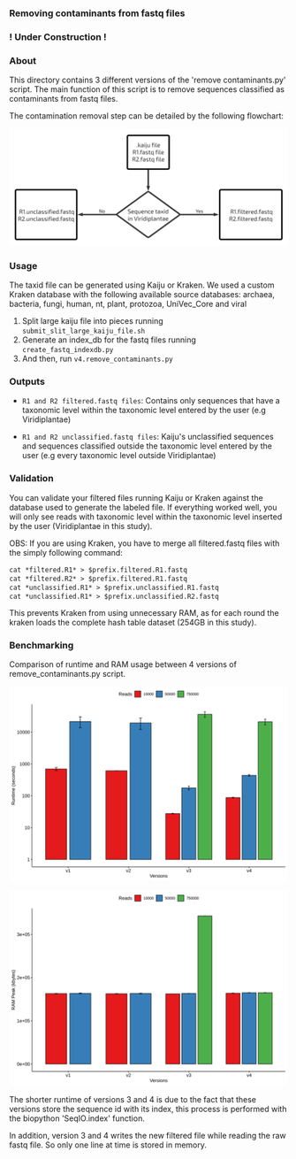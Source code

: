 ### Removing contaminants from fastq files
### ! Under Construction !
### About 
This directory contains 3 different versions of the 'remove contaminants.py' script.
The main function of this script is to remove sequences classified as contaminants from fastq files.

The contamination removal step can be detailed by the following flowchart:

![contamination_removal](/images/contamination_removal.png)

### Usage
The taxid file can be generated using Kaiju or Kraken. 
We used a custom Kraken database with the following available source databases: archaea, bacteria, fungi, human, nt, plant, protozoa, UniVec_Core and viral 

1. Split large kaiju file into pieces running `submit_slit_large_kaiju_file.sh`
2. Generate an index_db for the fastq files running `create_fastq_indexdb.py`
3. And then, run `v4.remove_contaminants.py`

### Outputs

* `R1 and R2 filtered.fastq files`: Contains only sequences that have a taxonomic level within the taxonomic level entered by the user (e.g Viridiplantae) 

* `R1 and R2 unclassified.fastq files`: Kaiju's unclassified sequences and sequences classified outside the taxonomic level entered by the user (e.g every taxonomic level outside Viridiplantae)

### Validation
You can validate your filtered files running Kaiju or Kraken against the database used to generate the labeled file. If everything worked well, you will only see reads with taxonomic level within the taxonomic level inserted by the user (Viridiplantae in this study).   

OBS: If you are using Kraken, you have to merge all filtered.fastq files with the simply following command:
```
cat *filtered.R1* > $prefix.filtered.R1.fastq
cat *filtered.R2* > $prefix.filtered.R1.fastq
cat *unclassified.R1* > $prefix.unclassified.R1.fastq
cat *unclassified.R1* > $prefix.unclassified.R2.fastq
```
This prevents Kraken from using unnecessary RAM, as for each round the kraken loads the complete hash table dataset (254GB in this study). 

### Benchmarking
Comparison of runtime and RAM usage between 4 versions of remove_contaminants.py script. 

![runtime](/images/runtime.png)

![RAM_usage](/images/RAM_usage.png)

The shorter runtime of versions 3 and 4 is due to the fact that these versions store the sequence id with its index, this process is performed with the biopython 'SeqIO.index' function.

In addition, version 3 and 4 writes the new filtered file while reading the raw fastq file. So only one line at time is stored in memory.


